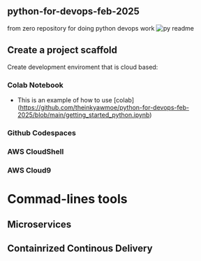 ## python-for-devops-feb-2025
from zero repository for doing python devops work
![py readme](https://github.com/user-attachments/assets/bccb6d3a-d1b6-4294-b057-e0e439e86fcb)

## Create a project scaffold

Create development enviroment that is cloud based:
### Colab Notebook

* This is an example of how to use [colab] (https://github.com/theinkyawmoe/python-for-devops-feb-2025/blob/main/getting_started_python.ipynb)
  
### Github Codespaces
### AWS CloudShell
### AWS Cloud9
# Commad-lines tools

## Microservices

## Containrized Continous Delivery
